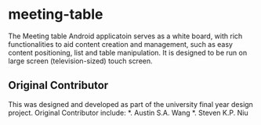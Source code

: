 meeting-table
=============
The Meeting table Android applicatoin serves as a white board, with rich functionalities to aid content creation and management, such as easy content positioning, list and table manipulation.
It is designed to be run on large screen (television-sized) touch screen.

Original Contributor
------
This was designed and developed as part of the university final year design project.
Original Contributor include:
*. Austin S.A. Wang
*. Steven K.P. Niu
